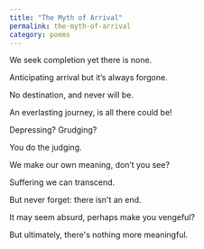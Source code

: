 ```yaml
---
title: "The Myth of Arrival"
permalink: the-myth-of-arrival
category: poems
---
```


We seek completion yet there is none.

Anticipating arrival but it’s always forgone.

No destination, and never will be.

An everlasting journey, is all there could be!

Depressing? Grudging?

You do the judging.

We make our own meaning, don’t you see?

Suffering we can transcend.

But never forget: there isn't an end.

It may seem absurd, perhaps make you vengeful?

But ultimately, there's nothing more meaningful.
